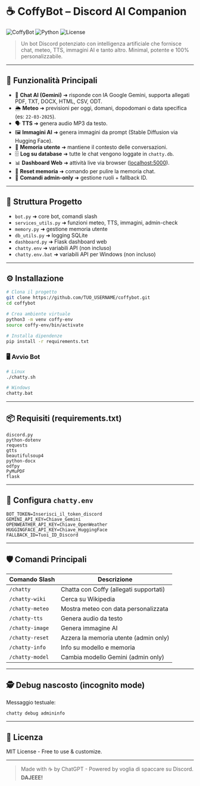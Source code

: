 # ☕ CoffyBot – Discord AI Companion

![CoffyBot](https://img.shields.io/badge/CoffyBot-AI%20Discord%20Bot-blueviolet?style=for-the-badge)
![Python](https://img.shields.io/badge/Python-3.9%2B-blue?style=for-the-badge)
![License](https://img.shields.io/badge/License-MIT-green?style=for-the-badge)

> Un bot Discord potenziato con intelligenza artificiale che fornisce chat, meteo, TTS, immagini AI e tanto altro. Minimal, potente e 100% personalizzabile.

---

## 🚀 Funzionalità Principali
- 💬 **Chat AI (Gemini)** ➜ risponde con IA Google Gemini, supporta allegati PDF, TXT, DOCX, HTML, CSV, ODT.
- 🌦️ **Meteo** ➜ previsioni per oggi, domani, dopodomani o data specifica (es: `22-03-2025`).
- 🗣️ **TTS** ➜ genera audio MP3 da testo.
- 🖼️ **Immagini AI** ➜ genera immagini da prompt (Stable Diffusion via Hugging Face).
- 🧠 **Memoria utente** ➜ mantiene il contesto delle conversazioni.
- 🗄️ **Log su database** ➜ tutte le chat vengono loggate in `chatty.db`.
- 📊 **Dashboard Web** ➜ attività live via browser ([localhost:5000](http://localhost:5000)).
- 🧹 **Reset memoria** ➜ comando per pulire la memoria chat.
- 🔐 **Comandi admin-only** ➜ gestione ruoli + fallback ID.

---

## 📂 Struttura Progetto
- `bot.py` ➜ core bot, comandi slash
- `services_utils.py` ➜ funzioni meteo, TTS, immagini, admin-check
- `memory.py` ➜ gestione memoria utente
- `db_utils.py` ➜ logging SQLite
- `dashboard.py` ➜ Flask dashboard web
- `chatty.env` ➜ variabili API (non incluso)
- `chatty.env.bat` ➜ variabili API per Windows (non incluso)

---

## ⚙️ Installazione
```bash
# Clona il progetto
git clone https://github.com/TUO_USERNAME/coffybot.git
cd coffybot

# Crea ambiente virtuale
python3 -m venv coffy-env
source coffy-env/bin/activate

# Installa dipendenze
pip install -r requirements.txt
```

### 🖥️ Avvio Bot
```bash
# Linux
./chatty.sh

# Windows
chatty.bat
```

---

## 📦 Requisiti (requirements.txt)
```text
discord.py
python-dotenv
requests
gtts
beautifulsoup4
python-docx
odfpy
PyMuPDF
flask
```

---

## 🔐 Configura `chatty.env`
```env
BOT_TOKEN=Inserisci_il_token_discord
GEMINI_API_KEY=Chiave_Gemini
OPENWEATHER_API_KEY=Chiave_OpenWeather
HUGGINGFACE_API_KEY=Chiave_HuggingFace
FALLBACK_ID=Tuoi_ID_Discord
```

---

## 🛡️ Comandi Principali
| Comando Slash        | Descrizione                                     |
|----------------------|-------------------------------------------------|
| `/chatty`            | Chatta con Coffy (allegati supportati)         |
| `/chatty-wiki`       | Cerca su Wikipedia                             |
| `/chatty-meteo`      | Mostra meteo con data personalizzata           |
| `/chatty-tts`        | Genera audio da testo                          |
| `/chatty-image`      | Genera immagine AI                             |
| `/chatty-reset`      | Azzera la memoria utente (admin only)          |
| `/chatty-info`       | Info su modello e memoria                      |
| `/chatty-model`      | Cambia modello Gemini (admin only)             |

---

## 🕵️ Debug nascosto (incognito mode)
Messaggio testuale:
```
chatty debug admininfo
```

---

## 📝 Licenza
MIT License - Free to use & customize.

---

> Made with ☕ by ChatGPT - Powered by voglia di spaccare su Discord.  
> **DAJEEE!**
